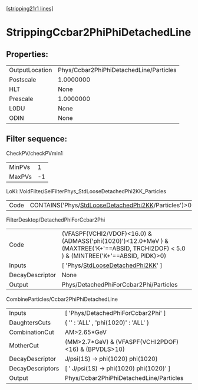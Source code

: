 [[stripping21r1 lines]](./stripping21r1-index)

# StrippingCcbar2PhiPhiDetachedLine

## Properties:

|                |                                         |
|----------------|-----------------------------------------|
| OutputLocation | Phys/Ccbar2PhiPhiDetachedLine/Particles |
| Postscale      | 1.0000000                               |
| HLT            | None                                    |
| Prescale       | 1.0000000                               |
| L0DU           | None                                    |
| ODIN           | None                                    |

## Filter sequence:

CheckPV/checkPVmin1

|        |     |
|--------|-----|
| MinPVs | 1   |
| MaxPVs | -1  |

LoKi::VoidFilter/SelFilterPhys_StdLooseDetachedPhi2KK_Particles

|      |                                                                                                                |
|------|----------------------------------------------------------------------------------------------------------------|
| Code | CONTAINS('Phys/[StdLooseDetachedPhi2KK](./stripping21r1-commonparticles-stdloosedetachedphi2kk)/Particles')\>0 |

FilterDesktop/DetachedPhiForCcbar2Phi

|                 |                                                                                                                                              |
|-----------------|----------------------------------------------------------------------------------------------------------------------------------------------|
| Code            | (VFASPF(VCHI2/VDOF)\<16.0) & (ADMASS('phi(1020)')\<12.0\*MeV ) & (MAXTREE('K+'==ABSID, TRCHI2DOF) \< 5.0 ) & (MINTREE('K+'==ABSID, PIDK)\>0) |
| Inputs          | [ 'Phys/[StdLooseDetachedPhi2KK](./stripping21r1-commonparticles-stdloosedetachedphi2kk)' ]                                                |
| DecayDescriptor | None                                                                                                                                         |
| Output          | Phys/DetachedPhiForCcbar2Phi/Particles                                                                                                       |

CombineParticles/Ccbar2PhiPhiDetachedLine

|                  |                                                         |
|------------------|---------------------------------------------------------|
| Inputs           | [ 'Phys/DetachedPhiForCcbar2Phi' ]                    |
| DaughtersCuts    | { '' : 'ALL' , 'phi(1020)' : 'ALL' }                    |
| CombinationCut   | AM\>2.65\*GeV                                           |
| MotherCut        | (MM\>2.7\*GeV) & (VFASPF(VCHI2PDOF)\<16) & (BPVDLS\>10) |
| DecayDescriptor  | J/psi(1S) -\> phi(1020) phi(1020)                       |
| DecayDescriptors | [ ' J/psi(1S) -\> phi(1020) phi(1020)' ]              |
| Output           | Phys/Ccbar2PhiPhiDetachedLine/Particles                 |
